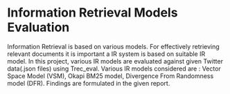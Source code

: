 # Information Retrieval Models Evaluation


Information Retrieval is based on various models. 
For effectively retrieving relevant documents it is important a IR system is based on suitable IR model. 
In this project, various IR models are evaluated against given Twitter data(.json files) using Trec_eval. 
Various IR models considered are : Vector Space Model (VSM), Okapi BM25 model, Divergence From Randomness model (DFR).
Findings are formulated in the given report. 


